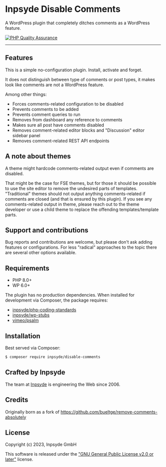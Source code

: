 # Inpsyde Disable Comments

A WordPress plugin that completely ditches comments as a WordPress feature.

[![PHP Quality Assurance](https://github.com/inpsyde/disable-comments/actions/workflows/php-qa.yml/badge.svg)](https://github.com/inpsyde/disable-comments/actions/workflows/php-qa.yml)

---


## Features

This is a simple no-configuration plugin. Install, activate and forget.

It does not distinguish between type of comments or post types, it makes look like comments are not
a WordPress feature.

Among other things:

- Forces comments-related configuration to be disabled
- Prevents comments to be added
- Prevents comment queries to run
- Removes from dashboard any reference to comments
- Makes sure all post have comments disabled
- Removes comment-related editor blocks and "Discussion" editor sidebar panel
- Removes comment-related REST API endpoints


## A note about themes

A theme might hardcode comments-related output even if comments are disabled.

That might be the case for FSE themes, but for those it should be possible to use the site editor to 
remove the undesired parts of templates.
"Traditional" themes should not output anything comments-related if comments are closed (and that
is ensured by this plugin).
If you see any comments-related output in theme, please reach out to the theme developer or use a 
child theme to replace the offending templates/template parts.


## Support and contributions

Bug reports and contributions are welcome, but please don't ask adding features or configurations.
For less "radical" approaches to the topic there are several other options available.


## Requirements

- PHP 8.0+
- WP 6.0+

The plugin has no production dependencies.
When installed for development via Composer, the package requires:

* [inpsyde/php-coding-standards](https://github.com/inpsyde/php-coding-standards/blob/master/LICENSE)
* [inpsyde/wp-stubs](https://github.com/inpsyde/wp-stubs/blob/main/LICENSE)
* [vimeo/psalm](https://github.com/vimeo/psalm/blob/master/LICENSE)



## Installation

Best served via Composer:

```bash
$ composer require inpsyde/disable-comments
```


## Crafted by Inpsyde

The team at [Inpsyde](https://inpsyde.com) is engineering the Web since 2006.

## Credits

Originally born as a fork of https://github.com/bueltge/remove-comments-absolutely


## License

Copyright (c) 2023, Inpsyde GmbH

This software is released under the ["GNU General Public License v2.0 or later"](LICENSE) license.
